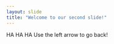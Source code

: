 ```yaml
---
layout: slide
title: "Welcome to our second slide!"
---
```

HA HA HA
Use the left arrow to go back!
